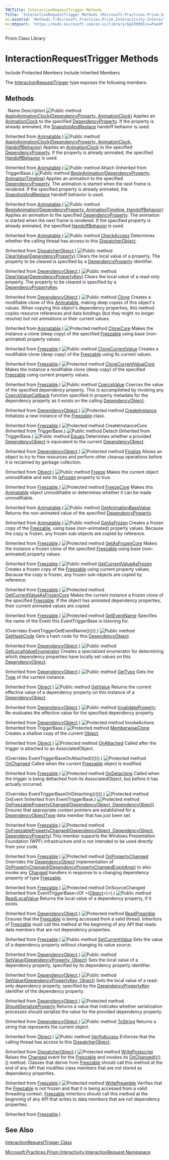 ```yaml
---
TOCTitle: InteractionRequestTrigger Methods
Title: 'InteractionRequestTrigger Methods (Microsoft.Practices.Prism.Interactivity.InteractionRequest)'
ms:assetid: 'Methods.T:Microsoft.Practices.Prism.Interactivity.InteractionRequest.InteractionRequestTrigger'
ms:mtpsurl: 'https://msdn.microsoft.com/en-us/library/Gg430995(v=PandP.50)'
---
```


Prism Class Library

InteractionRequestTrigger Methods
=================================

Include Protected Members
Include Inherited Members

The [InteractionRequestTrigger](https://msdn.microsoft.com/t:microsoft.practices.prism.interactivity.interactionrequest.interactionrequesttrigger) type exposes the following members.

Methods
-------

<span id="methodTableToggle"></span>
 
Name
Description
![](https://msdn.microsoft.com/en-us/Gg430995.pubmethod(en-us,PandP.50).gif "Public method")
[ApplyAnimationClock(DependencyProperty, AnimationClock)](http://msdn2.microsoft.com/en-us/library/ms590752)
Applies an [AnimationClock](http://msdn2.microsoft.com/en-us/library/ms618394) to the specified [DependencyProperty](http://msdn2.microsoft.com/en-us/library/ms589318). If the property is already animated, the [SnapshotAndReplace](http://msdn2.microsoft.com/en-us/library/ms596029) handoff behavior is used.

(Inherited from [Animatable](http://msdn2.microsoft.com/en-us/library/ms618388).)
![](https://msdn.microsoft.com/en-us/Gg430995.pubmethod(en-us,PandP.50).gif "Public method")
[ApplyAnimationClock(DependencyProperty, AnimationClock, HandoffBehavior)](http://msdn2.microsoft.com/en-us/library/ms590755)
Applies an [AnimationClock](http://msdn2.microsoft.com/en-us/library/ms618394) to the specified [DependencyProperty](http://msdn2.microsoft.com/en-us/library/ms589318). If the property is already animated, the specified [HandoffBehavior](http://msdn2.microsoft.com/en-us/library/ms596029) is used.

(Inherited from [Animatable](http://msdn2.microsoft.com/en-us/library/ms618388).)
![](https://msdn.microsoft.com/en-us/Gg430995.pubmethod(en-us,PandP.50).gif "Public method")
Attach
(Inherited from TriggerBase.)
![](https://msdn.microsoft.com/en-us/Gg430995.pubmethod(en-us,PandP.50).gif "Public method")
[BeginAnimation(DependencyProperty, AnimationTimeline)](http://msdn2.microsoft.com/en-us/library/ms590761)
Applies an animation to the specified [DependencyProperty](http://msdn2.microsoft.com/en-us/library/ms589318). The animation is started when the next frame is rendered. If the specified property is already animated, the [SnapshotAndReplace](http://msdn2.microsoft.com/en-us/library/ms596029) handoff behavior is used.

(Inherited from [Animatable](http://msdn2.microsoft.com/en-us/library/ms618388).)
![](https://msdn.microsoft.com/en-us/Gg430995.pubmethod(en-us,PandP.50).gif "Public method")
[BeginAnimation(DependencyProperty, AnimationTimeline, HandoffBehavior)](http://msdn2.microsoft.com/en-us/library/ms590757)
Applies an animation to the specified [DependencyProperty](http://msdn2.microsoft.com/en-us/library/ms589318). The animation is started when the next frame is rendered. If the specified property is already animated, the specified [HandoffBehavior](http://msdn2.microsoft.com/en-us/library/ms596029) is used.

(Inherited from [Animatable](http://msdn2.microsoft.com/en-us/library/ms618388).)
![](https://msdn.microsoft.com/en-us/Gg430995.pubmethod(en-us,PandP.50).gif "Public method")
[CheckAccess](http://msdn2.microsoft.com/en-us/library/ms591167)
Determines whether the calling thread has access to this [DispatcherObject](http://msdn2.microsoft.com/en-us/library/ms615925).

(Inherited from [DispatcherObject](http://msdn2.microsoft.com/en-us/library/ms615925).)
![](https://msdn.microsoft.com/en-us/Gg430995.pubmethod(en-us,PandP.50).gif "Public method")
[ClearValue(DependencyProperty)](http://msdn2.microsoft.com/en-us/library/ms597464)
Clears the local value of a property. The property to be cleared is specified by a [DependencyProperty](http://msdn2.microsoft.com/en-us/library/ms589318) identifier.

(Inherited from [DependencyObject](http://msdn2.microsoft.com/en-us/library/ms589309).)
![](https://msdn.microsoft.com/en-us/Gg430995.pubmethod(en-us,PandP.50).gif "Public method")
[ClearValue(DependencyPropertyKey)](http://msdn2.microsoft.com/en-us/library/ms597465)
Clears the local value of a read-only property. The property to be cleared is specified by a [DependencyPropertyKey](http://msdn2.microsoft.com/en-us/library/ms602348).

(Inherited from [DependencyObject](http://msdn2.microsoft.com/en-us/library/ms589309).)
![](https://msdn.microsoft.com/en-us/Gg430995.pubmethod(en-us,PandP.50).gif "Public method")
[Clone](http://msdn2.microsoft.com/en-us/library/ms590765)
Creates a modifiable clone of this [Animatable](http://msdn2.microsoft.com/en-us/library/ms618388), making deep copies of this object's values. When copying this object's dependency properties, this method copies resource references and data bindings (but they might no longer resolve) but not animations or their current values.

(Inherited from [Animatable](http://msdn2.microsoft.com/en-us/library/ms618388).)
![](https://msdn.microsoft.com/en-us/Gg430995.protmethod(en-us,PandP.50).gif "Protected method")
[CloneCore](http://msdn2.microsoft.com/en-us/library/ms557724)
Makes the instance a clone (deep copy) of the specified [Freezable](http://msdn2.microsoft.com/en-us/library/ms602734) using base (non-animated) property values.

(Inherited from [Freezable](http://msdn2.microsoft.com/en-us/library/ms602734).)
![](https://msdn.microsoft.com/en-us/Gg430995.pubmethod(en-us,PandP.50).gif "Public method")
[CloneCurrentValue](http://msdn2.microsoft.com/en-us/library/ms557727)
Creates a modifiable clone (deep copy) of the [Freezable](http://msdn2.microsoft.com/en-us/library/ms602734) using its current values.

(Inherited from [Freezable](http://msdn2.microsoft.com/en-us/library/ms602734).)
![](https://msdn.microsoft.com/en-us/Gg430995.protmethod(en-us,PandP.50).gif "Protected method")
[CloneCurrentValueCore](http://msdn2.microsoft.com/en-us/library/ms557729)
Makes the instance a modifiable clone (deep copy) of the specified [Freezable](http://msdn2.microsoft.com/en-us/library/ms602734) using current property values.

(Inherited from [Freezable](http://msdn2.microsoft.com/en-us/library/ms602734).)
![](https://msdn.microsoft.com/en-us/Gg430995.pubmethod(en-us,PandP.50).gif "Public method")
[CoerceValue](http://msdn2.microsoft.com/en-us/library/ms597466)
Coerces the value of the specified dependency property. This is accomplished by invoking any [CoerceValueCallback](http://msdn2.microsoft.com/en-us/library/ms589135) function specified in property metadata for the dependency property as it exists on the calling [DependencyObject](http://msdn2.microsoft.com/en-us/library/ms589309).

(Inherited from [DependencyObject](http://msdn2.microsoft.com/en-us/library/ms589309).)
![](https://msdn.microsoft.com/en-us/Gg430995.protmethod(en-us,PandP.50).gif "Protected method")
[CreateInstance](http://msdn2.microsoft.com/en-us/library/ms557732)
Initializes a new instance of the [Freezable](http://msdn2.microsoft.com/en-us/library/ms602734) class.

(Inherited from [Freezable](http://msdn2.microsoft.com/en-us/library/ms602734).)
![](https://msdn.microsoft.com/en-us/Gg430995.protmethod(en-us,PandP.50).gif "Protected method")
CreateInstanceCore
(Inherited from TriggerBase.)
![](https://msdn.microsoft.com/en-us/Gg430995.pubmethod(en-us,PandP.50).gif "Public method")
Detach
(Inherited from TriggerBase.)
![](https://msdn.microsoft.com/en-us/Gg430995.pubmethod(en-us,PandP.50).gif "Public method")
[Equals](http://msdn2.microsoft.com/en-us/library/aa345743)
Determines whether a provided [DependencyObject](http://msdn2.microsoft.com/en-us/library/ms589309) is equivalent to the current [DependencyObject](http://msdn2.microsoft.com/en-us/library/ms589309).

(Inherited from [DependencyObject](http://msdn2.microsoft.com/en-us/library/ms589309).)
![](https://msdn.microsoft.com/en-us/Gg430995.protmethod(en-us,PandP.50).gif "Protected method")
[Finalize](http://msdn2.microsoft.com/en-us/library/4k87zsw7)
Allows an object to try to free resources and perform other cleanup operations before it is reclaimed by garbage collection.

(Inherited from [Object](http://msdn2.microsoft.com/en-us/library/e5kfa45b).)
![](https://msdn.microsoft.com/en-us/Gg430995.pubmethod(en-us,PandP.50).gif "Public method")
[Freeze](http://msdn2.microsoft.com/en-us/library/ms557735)
Makes the current object unmodifiable and sets its [IsFrozen](http://msdn2.microsoft.com/en-us/library/ms600924) property to true.

(Inherited from [Freezable](http://msdn2.microsoft.com/en-us/library/ms602734).)
![](https://msdn.microsoft.com/en-us/Gg430995.protmethod(en-us,PandP.50).gif "Protected method")
[FreezeCore](http://msdn2.microsoft.com/en-us/library/ms590769)
Makes this [Animatable](http://msdn2.microsoft.com/en-us/library/ms618388) object unmodifiable or determines whether it can be made unmodifiable.

(Inherited from [Animatable](http://msdn2.microsoft.com/en-us/library/ms618388).)
![](https://msdn.microsoft.com/en-us/Gg430995.pubmethod(en-us,PandP.50).gif "Public method")
[GetAnimationBaseValue](http://msdn2.microsoft.com/en-us/library/ms590770)
Returns the non-animated value of the specified [DependencyProperty](http://msdn2.microsoft.com/en-us/library/ms589318).

(Inherited from [Animatable](http://msdn2.microsoft.com/en-us/library/ms618388).)
![](https://msdn.microsoft.com/en-us/Gg430995.pubmethod(en-us,PandP.50).gif "Public method")
[GetAsFrozen](http://msdn2.microsoft.com/en-us/library/ms557740)
Creates a frozen copy of the [Freezable](http://msdn2.microsoft.com/en-us/library/ms602734), using base (non-animated) property values. Because the copy is frozen, any frozen sub-objects are copied by reference.

(Inherited from [Freezable](http://msdn2.microsoft.com/en-us/library/ms602734).)
![](https://msdn.microsoft.com/en-us/Gg430995.protmethod(en-us,PandP.50).gif "Protected method")
[GetAsFrozenCore](http://msdn2.microsoft.com/en-us/library/ms557742)
Makes the instance a frozen clone of the specified [Freezable](http://msdn2.microsoft.com/en-us/library/ms602734) using base (non-animated) property values.

(Inherited from [Freezable](http://msdn2.microsoft.com/en-us/library/ms602734).)
![](https://msdn.microsoft.com/en-us/Gg430995.pubmethod(en-us,PandP.50).gif "Public method")
[GetCurrentValueAsFrozen](http://msdn2.microsoft.com/en-us/library/ms557743)
Creates a frozen copy of the [Freezable](http://msdn2.microsoft.com/en-us/library/ms602734) using current property values. Because the copy is frozen, any frozen sub-objects are copied by reference.

(Inherited from [Freezable](http://msdn2.microsoft.com/en-us/library/ms602734).)
![](https://msdn.microsoft.com/en-us/Gg430995.protmethod(en-us,PandP.50).gif "Protected method")
[GetCurrentValueAsFrozenCore](http://msdn2.microsoft.com/en-us/library/ms557745)
Makes the current instance a frozen clone of the specified [Freezable](http://msdn2.microsoft.com/en-us/library/ms602734). If the object has animated dependency properties, their current animated values are copied.

(Inherited from [Freezable](http://msdn2.microsoft.com/en-us/library/ms602734).)
![](https://msdn.microsoft.com/en-us/Gg430995.protmethod(en-us,PandP.50).gif "Protected method")
[GetEventName](https://msdn.microsoft.com/m:microsoft.practices.prism.interactivity.interactionrequest.interactionrequesttrigger.geteventname)
Specifies the name of the Event this EventTriggerBase is listening for.

(Overrides EventTriggerGetEventName()()().)
![](https://msdn.microsoft.com/en-us/Gg430995.pubmethod(en-us,PandP.50).gif "Public method")
[GetHashCode](http://msdn2.microsoft.com/en-us/library/aa345744)
Gets a hash code for this [DependencyObject](http://msdn2.microsoft.com/en-us/library/ms589309).

(Inherited from [DependencyObject](http://msdn2.microsoft.com/en-us/library/ms589309).)
![](https://msdn.microsoft.com/en-us/Gg430995.pubmethod(en-us,PandP.50).gif "Public method")
[GetLocalValueEnumerator](http://msdn2.microsoft.com/en-us/library/ms597467)
Creates a specialized enumerator for determining which dependency properties have locally set values on this [DependencyObject](http://msdn2.microsoft.com/en-us/library/ms589309).

(Inherited from [DependencyObject](http://msdn2.microsoft.com/en-us/library/ms589309).)
![](https://msdn.microsoft.com/en-us/Gg430995.pubmethod(en-us,PandP.50).gif "Public method")
[GetType](http://msdn2.microsoft.com/en-us/library/dfwy45w9)
Gets the [Type](http://msdn2.microsoft.com/en-us/library/42892f65) of the current instance.

(Inherited from [Object](http://msdn2.microsoft.com/en-us/library/e5kfa45b).)
![](https://msdn.microsoft.com/en-us/Gg430995.pubmethod(en-us,PandP.50).gif "Public method")
[GetValue](http://msdn2.microsoft.com/en-us/library/ms597469)
Returns the current effective value of a dependency property on this instance of a [DependencyObject](http://msdn2.microsoft.com/en-us/library/ms589309).

(Inherited from [DependencyObject](http://msdn2.microsoft.com/en-us/library/ms589309).)
![](https://msdn.microsoft.com/en-us/Gg430995.pubmethod(en-us,PandP.50).gif "Public method")
[InvalidateProperty](http://msdn2.microsoft.com/en-us/library/ms597470)
Re-evaluates the effective value for the specified dependency property

(Inherited from [DependencyObject](http://msdn2.microsoft.com/en-us/library/ms589309).)
![](https://msdn.microsoft.com/en-us/Gg430995.protmethod(en-us,PandP.50).gif "Protected method")
InvokeActions
(Inherited from TriggerBase.)
![](https://msdn.microsoft.com/en-us/Gg430995.protmethod(en-us,PandP.50).gif "Protected method")
[MemberwiseClone](http://msdn2.microsoft.com/en-us/library/57ctke0a)
Creates a shallow copy of the current [Object](http://msdn2.microsoft.com/en-us/library/e5kfa45b).

(Inherited from [Object](http://msdn2.microsoft.com/en-us/library/e5kfa45b).)
![](https://msdn.microsoft.com/en-us/Gg430995.protmethod(en-us,PandP.50).gif "Protected method")
[OnAttached](https://msdn.microsoft.com/m:microsoft.practices.prism.interactivity.interactionrequest.interactionrequesttrigger.onattached)
Called after the trigger is attached to an AssociatedObject.

(Overrides EventTriggerBaseOnAttached()()().)
![](https://msdn.microsoft.com/en-us/Gg430995.protmethod(en-us,PandP.50).gif "Protected method")
[OnChanged](http://msdn2.microsoft.com/en-us/library/ms557749)
Called when the current [Freezable](http://msdn2.microsoft.com/en-us/library/ms602734) object is modified.

(Inherited from [Freezable](http://msdn2.microsoft.com/en-us/library/ms602734).)
![](https://msdn.microsoft.com/en-us/Gg430995.protmethod(en-us,PandP.50).gif "Protected method")
[OnDetaching](https://msdn.microsoft.com/m:microsoft.practices.prism.interactivity.interactionrequest.interactionrequesttrigger.ondetaching)
Called when the trigger is being dettached from its AssociatedObject, but before it has actually occurred.

(Overrides EventTriggerBaseOnDetaching()()().)
![](https://msdn.microsoft.com/en-us/Gg430995.protmethod(en-us,PandP.50).gif "Protected method")
OnEvent
(Inherited from EventTriggerBase.)
![](https://msdn.microsoft.com/en-us/Gg430995.protmethod(en-us,PandP.50).gif "Protected method")
[OnFreezablePropertyChanged(DependencyObject, DependencyObject)](http://msdn2.microsoft.com/en-us/library/aa345824)
Ensures that appropriate context pointers are established for a [DependencyObjectType](http://msdn2.microsoft.com/en-us/library/ms589310) data member that has just been set.

(Inherited from [Freezable](http://msdn2.microsoft.com/en-us/library/ms602734).)
![](https://msdn.microsoft.com/en-us/Gg430995.protmethod(en-us,PandP.50).gif "Protected method")
[OnFreezablePropertyChanged(DependencyObject, DependencyObject, DependencyProperty)](http://msdn2.microsoft.com/en-us/library/aa345825)
This member supports the Windows Presentation Foundation (WPF) infrastructure and is not intended to be used directly from your code.

(Inherited from [Freezable](http://msdn2.microsoft.com/en-us/library/ms602734).)
![](https://msdn.microsoft.com/en-us/Gg430995.protmethod(en-us,PandP.50).gif "Protected method")
[OnPropertyChanged](http://msdn2.microsoft.com/en-us/library/ms557754)
Overrides the [DependencyObject](http://msdn2.microsoft.com/en-us/library/ms589309) implementation of [OnPropertyChanged(DependencyPropertyChangedEventArgs)](http://msdn2.microsoft.com/en-us/library/ms597471) to also invoke any [Changed](http://msdn2.microsoft.com/en-us/library/ms596566) handlers in response to a changing dependency property of type [Freezable](http://msdn2.microsoft.com/en-us/library/ms602734).

(Inherited from [Freezable](http://msdn2.microsoft.com/en-us/library/ms602734).)
![](https://msdn.microsoft.com/en-us/Gg430995.protmethod(en-us,PandP.50).gif "Protected method")
OnSourceChanged
(Inherited from EventTriggerBase&lt;(Of &lt;([Object](http://msdn2.microsoft.com/en-us/library/e5kfa45b)&gt;)&gt;).)
![](https://msdn.microsoft.com/en-us/Gg430995.pubmethod(en-us,PandP.50).gif "Public method")
[ReadLocalValue](http://msdn2.microsoft.com/en-us/library/ms597472)
Returns the local value of a dependency property, if it exists.

(Inherited from [DependencyObject](http://msdn2.microsoft.com/en-us/library/ms589309).)
![](https://msdn.microsoft.com/en-us/Gg430995.protmethod(en-us,PandP.50).gif "Protected method")
[ReadPreamble](http://msdn2.microsoft.com/en-us/library/ms557756)
Ensures that the [Freezable](http://msdn2.microsoft.com/en-us/library/ms602734) is being accessed from a valid thread. Inheritors of [Freezable](http://msdn2.microsoft.com/en-us/library/ms602734) must call this method at the beginning of any API that reads data members that are not dependency properties.

(Inherited from [Freezable](http://msdn2.microsoft.com/en-us/library/ms602734).)
![](https://msdn.microsoft.com/en-us/Gg430995.pubmethod(en-us,PandP.50).gif "Public method")
[SetCurrentValue](http://msdn2.microsoft.com/en-us/library/dd549644)
Sets the value of a dependency property without changing its value source.

(Inherited from [DependencyObject](http://msdn2.microsoft.com/en-us/library/ms589309).)
![](https://msdn.microsoft.com/en-us/Gg430995.pubmethod(en-us,PandP.50).gif "Public method")
[SetValue(DependencyProperty, Object)](http://msdn2.microsoft.com/en-us/library/ms597473)
Sets the local value of a dependency property, specified by its dependency property identifier.

(Inherited from [DependencyObject](http://msdn2.microsoft.com/en-us/library/ms589309).)
![](https://msdn.microsoft.com/en-us/Gg430995.pubmethod(en-us,PandP.50).gif "Public method")
[SetValue(DependencyPropertyKey, Object)](http://msdn2.microsoft.com/en-us/library/ms597474)
Sets the local value of a read-only dependency property, specified by the [DependencyPropertyKey](http://msdn2.microsoft.com/en-us/library/ms602348) identifier of the dependency property.

(Inherited from [DependencyObject](http://msdn2.microsoft.com/en-us/library/ms589309).)
![](https://msdn.microsoft.com/en-us/Gg430995.protmethod(en-us,PandP.50).gif "Protected method")
[ShouldSerializeProperty](http://msdn2.microsoft.com/en-us/library/ms597475)
Returns a value that indicates whether serialization processes should serialize the value for the provided dependency property.

(Inherited from [DependencyObject](http://msdn2.microsoft.com/en-us/library/ms589309).)
![](https://msdn.microsoft.com/en-us/Gg430995.pubmethod(en-us,PandP.50).gif "Public method")
[ToString](http://msdn2.microsoft.com/en-us/library/7bxwbwt2)
Returns a string that represents the current object.

(Inherited from [Object](http://msdn2.microsoft.com/en-us/library/e5kfa45b).)
![](https://msdn.microsoft.com/en-us/Gg430995.pubmethod(en-us,PandP.50).gif "Public method")
[VerifyAccess](http://msdn2.microsoft.com/en-us/library/ms591169)
Enforces that the calling thread has access to this [DispatcherObject](http://msdn2.microsoft.com/en-us/library/ms615925).

(Inherited from [DispatcherObject](http://msdn2.microsoft.com/en-us/library/ms615925).)
![](https://msdn.microsoft.com/en-us/Gg430995.protmethod(en-us,PandP.50).gif "Protected method")
[WritePostscript](http://msdn2.microsoft.com/en-us/library/ms557762)
Raises the [Changed](http://msdn2.microsoft.com/en-us/library/ms596566) event for the [Freezable](http://msdn2.microsoft.com/en-us/library/ms602734) and invokes its [OnChanged()()()](http://msdn2.microsoft.com/en-us/library/ms557749) method. Classes that derive from [Freezable](http://msdn2.microsoft.com/en-us/library/ms602734) should call this method at the end of any API that modifies class members that are not stored as dependency properties.

(Inherited from [Freezable](http://msdn2.microsoft.com/en-us/library/ms602734).)
![](https://msdn.microsoft.com/en-us/Gg430995.protmethod(en-us,PandP.50).gif "Protected method")
[WritePreamble](http://msdn2.microsoft.com/en-us/library/ms557763)
Verifies that the [Freezable](http://msdn2.microsoft.com/en-us/library/ms602734) is not frozen and that it is being accessed from a valid threading context. [Freezable](http://msdn2.microsoft.com/en-us/library/ms602734) inheritors should call this method at the beginning of any API that writes to data members that are not dependency properties.

(Inherited from [Freezable](http://msdn2.microsoft.com/en-us/library/ms602734).)

See Also
--------

<span id="seeAlsoToggle"></span>
[InteractionRequestTrigger Class](https://msdn.microsoft.com/t:microsoft.practices.prism.interactivity.interactionrequest.interactionrequesttrigger)

[Microsoft.Practices.Prism.Interactivity.InteractionRequest Namespace](https://msdn.microsoft.com/n:microsoft.practices.prism.interactivity.interactionrequest)
